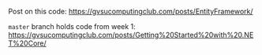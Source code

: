 Post on this code: https://gvsucomputingclub.com/posts/EntityFramework/

`master` branch holds code from week 1: https://gvsucomputingclub.com/posts/Getting%20Started%20with%20.NET%20Core/

<!-- 1. After we move the WeatherForecast class to Models, lets create our own controllers and models. First we will create a `CISClass.cs` class

2. Now lets create our controller `CISClassController.cs`. We can just copy the `WeatherForecastController.cs`. Lets create a constructor holding some dumby data and some GET request for this data. 

3. We should try to change some of the routing. It's pretty simple.

4. Lets make a POST request. This creates a new entry (Lets have it return the current state).

5. You will notice that the data isn't being updated. This is because the constructor we created is being called everytime you make a call. So what we actually need to do is create a seperate class to connect to a database to do this. We will be doing this next week. -->
